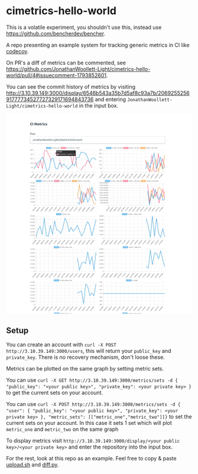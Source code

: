 # cimetrics-hello-world

This is a volatile experiment, you shouldn't use this, instead use https://github.com/bencherdev/bencher.

A repo presenting an example system for tracking generic metrics in CI like [codecov](https://about.codecov.io).

On PR's a diff of metrics can be commented, see https://github.com/JonathanWoollett-Light/cimetrics-hello-world/pull/4#issuecomment-1793852601.

You can see the commit history of metrics by visiting http://3.10.39.149:3000/display/6546b543a35b7d5af8c93a7b/206925525691777734527727329171694843736 and entering `JonathanWoollett-Light/cimetrics-hello-world` in the input box.

![Example display](./display_example.webp)

## Setup

You can create an account with `curl -X POST http://3.10.39.149:3000/users`, this will return your `public_key` and `private_key`. There is no recovery mechanism, don't loose these.

Metrics can be plotted on the same graph by setting metric sets.

You can use `curl -X GET http://3.10.39.149:3000/metrics/sets -d { "public_key": "<your public key>", "private_key": <your private key> }` to get the current sets on your account.

You can use `curl -X POST http://3.10.39.149:3000/metrics/sets -d { "user": { "public_key": "<your public key>", "private_key": <your private key> }, "metric_sets": [["metric_one","metric_two"]]}` to set the current sets on your account. In this case it sets 1 set which will plot `metric_one` and `metric_two` on the same graph

To display metrics visit `http://3.10.39.149:3000/display/<your public key>/<your private key>` and enter the repository into the input box.

For the rest, look at this repo as an example. Feel free to copy & paste [upload.sh](./upload.sh) and [diff.py](./diff.py).